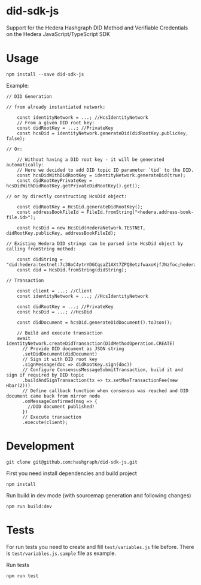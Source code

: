 # did-sdk-js
Support for the Hedera Hashgraph DID Method and Verifiable Credentials on the Hedera JavaScript/TypeScript SDK

# Usage
```
npm install --save did-sdk-js
```
Example:
```
// DID Generation

// from already instantiated network:

	const identityNetwork = ...; //HcsIdentityNetwork
	// From a given DID root key:
	const didRootKey = ...; //PrivateKey
	const hcsDid = identityNetwork.generateDid(didRootKey.publicKey, false);

// Or:

	// Without having a DID root key - it will be generated automatically:
	// Here we decided to add DID topic ID parameter `tid` to the DID.
	const hcsDidWithDidRootKey = identityNetwork.generateDid(true);
	const didRootKeyPrivateKey = hcsDidWithDidRootKey.getPrivateDidRootKey().get();

// or by directly constructing HcsDid object:

	const didRootKey = HcsDid.generateDidRootKey();
	const addressBookFileId = FileId.fromString("<hedera.address-book-file.id>");

	const hcsDid = new HcsDid(HederaNetwork.TESTNET, didRootKey.publicKey, addressBookFileId);

// Existing Hedera DID strings can be parsed into HcsDid object by calling fromString method:

	const didString = "did:hedera:testnet:7c38oC4ytrYDGCqsaZ1AXt7ZPQ8etzfwaxoKjfJNzfoc;hedera:testnet:fid=0.0.1";
	const did = HcsDid.fromString(didString);

// Transaction

	const client = ...; //Client
	const identityNetwork = ...; //HcsIdentityNetwork

	const didRootKey = ...; //PrivateKey
	const hcsDid = ...; //HcsDid

	const didDocument = hcsDid.generateDidDocument().toJson();

	// Build and execute transaction
	await identityNetwork.createDidTransaction(DidMethodOperation.CREATE)
	  // Provide DID document as JSON string
	  .setDidDocument(didDocument)
	  // Sign it with DID root key
	  .signMessage(doc => didRootKey.sign(doc))
	  // Configure ConsensusMessageSubmitTransaction, build it and sign if required by DID topic
	  .buildAndSignTransaction(tx => tx.setMaxTransactionFee(new Hbar(2)))
	  // Define callback function when consensus was reached and DID document came back from mirror node
	  .onMessageConfirmed(msg => {
		//DID document published!
	  })
	  // Execute transaction
	  .execute(client);
```

# Development
```
git clone git@github.com:hashgraph/did-sdk-js.git
```

First you need install dependencies and build project
```
npm install
```
Run build in dev mode (with sourcemap generation and following changes)
```
npm run build:dev
```

# Tests
For run tests you need to create and fill ```test/variables.js``` file before. There is ```test/variables.js.sample``` file as example.

Run tests
```
npm run test
```
